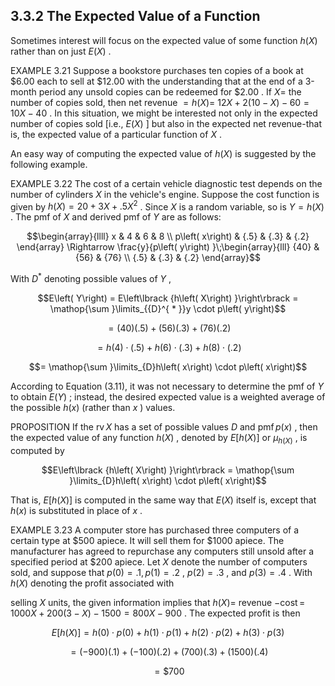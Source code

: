 ## 3.3.2 The Expected Value of a Function 

Sometimes interest will focus on the expected value of some function
$h\left( X\right)$ rather than on just $E\left( X\right)$ .

EXAMPLE 3.21 Suppose a bookstore purchases ten copies of a book at
\$6.00 each to sell at \$12.00 with the understanding that at the end of
a 3-month period any unsold copies can be redeemed for $\$ {2.00}$ . If
$X =$ the number of copies sold, then net revenue $= h\left( X\right) =$
${12X} + 2\left( {{10} - X}\right) - {60} = {10X} - {40}$ . In this
situation, we might be interested not only in the expected number of
copies sold \[i.e., $E\left( X\right)$ \] but also in the expected net
revenue-that is, the expected value of a particular function of $X$ .

An easy way of computing the expected value of $h\left( X\right)$ is
suggested by the following example.

EXAMPLE 3.22 The cost of a certain vehicle diagnostic test depends on
the number of cylinders $X$ in the vehicle's engine. Suppose the cost
function is given by $h\left( X\right) = {20} + {3X} + {.5}{X}^{2}$ .
Since $X$ is a random variable, so is $Y = h\left( X\right)$ . The pmf
of $X$ and derived pmf of $Y$ are as follows:

$$\begin{array}{llll} x & 4 & 6 & 8 \\ p\left( x\right) & {.5} & {.3} & {.2} \end{array} \Rightarrow \frac{y}{p\left( y\right) }\;\begin{array}{lll} {40} & {56} & {76} \\ {.5} & {.3} & {.2} \end{array}$$

With ${D}^{ * }$ denoting possible values of $Y$ ,

$$E\left( Y\right) = E\left\lbrack {h\left( X\right) }\right\rbrack = \mathop{\sum }\limits_{{D}^{ * }}y \cdot p\left( y\right)$$

$$= \left( {40}\right) \left( {.5}\right) + \left( {56}\right) \left( {.3}\right) + \left( {76}\right) \left( {.2}\right) \tag{3.11}$$

$$= h\left( 4\right) \cdot \left( {.5}\right) + h\left( 6\right) \cdot \left( {.3}\right) + h\left( 8\right) \cdot \left( {.2}\right)$$

$$= \mathop{\sum }\limits_{D}h\left( x\right) \cdot p\left( x\right)$$

According to Equation (3.11), it was not necessary to determine the pmf
of $Y$ to obtain $E\left( Y\right)$ ; instead, the desired expected
value is a weighted average of the possible $h\left( x\right)$ (rather
than $x$ ) values.

PROPOSITION If the $\operatorname{rv}X$ has a set of possible values $D$
and $\operatorname{pmf}p\left( x\right)$ , then the expected value of
any function $h\left( X\right)$ , denoted by
$E\left\lbrack {h\left( X\right) }\right\rbrack$ or
${\mu }_{h\left( X\right) }$ , is computed by

$$E\left\lbrack {h\left( X\right) }\right\rbrack = \mathop{\sum }\limits_{D}h\left( x\right) \cdot p\left( x\right)$$

That is, $E\left\lbrack {h\left( X\right) }\right\rbrack$ is computed in
the same way that $E\left( X\right)$ itself is, except that
$h\left( x\right)$ is substituted in place of $x$ .

EXAMPLE 3.23 A computer store has purchased three computers of a certain
type at $\$ {500}$ apiece. It will sell them for $\$ {1000}$ apiece. The
manufacturer has agreed to repurchase any computers still unsold after a
specified period at $\$ {200}$ apiece. Let $X$ denote the number of
computers sold, and suppose that
$p\left( 0\right) = {.1},p\left( 1\right) = {.2}$ ,
$p\left( 2\right) = {.3}$ , and $p\left( 3\right) = {.4}$ . With
$h\left( X\right)$ denoting the profit associated with

selling $X$ units, the given information implies that
$h\left( X\right) =$ revenue $- \operatorname{cost} =$
${1000X} + {200}\left( {3 - X}\right) - {1500} = {800X} - {900}$ . The
expected profit is then

$$E\left\lbrack {h\left( X\right) }\right\rbrack = h\left( 0\right) \cdot p\left( 0\right) + h\left( 1\right) \cdot p\left( 1\right) + h\left( 2\right) \cdot p\left( 2\right) + h\left( 3\right) \cdot p\left( 3\right)$$

$$= \left( {-{900}}\right) \left( {.1}\right) + \left( {-{100}}\right) \left( {.2}\right) + \left( {700}\right) \left( {.3}\right) + \left( {1500}\right) \left( {.4}\right)$$

$$= \$ {700}$$